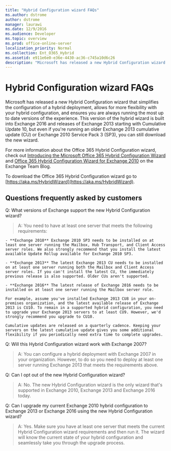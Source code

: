 ```yaml
---
title: "Hybrid Configuration wizard FAQs"
ms.author: dstrome
author: dstrome
manager: laurawi
ms.date: 12/9/2016
ms.audience: Developer
ms.topic: overview
ms.prod: office-online-server
localization_priority: Normal
ms.collection: Ent_O365_Hybrid
ms.assetid: e911e6e0-e36e-4430-ac36-c745a10d6c26
description: "Microsoft has released a new Hybrid Configuration wizard that simplifies the configuration of a hybrid deployment, allows for more flexibility with your hybrid configuration, and ensures you are always running the most up to date versions of the experience. This version of the hybrid wizard is built into Exchange 2016 and releases of Exchange 2013 starting with Cumulative Update 10, but even if you're running an older Exchange 2013 cumulative update (CU) or Exchange 2010 Service Pack 3 (SP3), you can still download the new wizard."
---
```


# Hybrid Configuration wizard FAQs

Microsoft has released a new Hybrid Configuration wizard that simplifies the configuration of a hybrid deployment, allows for more flexibility with your hybrid configuration, and ensures you are always running the most up to date versions of the experience. This version of the hybrid wizard is built into Exchange 2016 and releases of Exchange 2013 starting with Cumulative Update 10, but even if you're running an older Exchange 2013 cumulative update (CU) or Exchange 2010 Service Pack 3 (SP3), you can still download the new wizard.
  
For more information about the Office 365 Hybrid Configuration wizard, check out [Introducing the Microsoft Office 365 Hybrid Configuration Wizard](https://go.microsoft.com/fwlink/?LinkId=717122) and [Office 365 Hybrid Configuration Wizard for Exchange 2010](https://go.microsoft.com/fwlink/?LinkId=730687) on the Exchange Team Blog. 
  
To download the Office 365 Hybrid Configuration wizard go to [https://aka.ms/HybridWizard](https://aka.ms/HybridWizard).
  
## Questions frequently asked by customers

Q: What versions of Exchange support the new Hybrid Configuration wizard?
  
> A: You need to have at least one server that meets the following requirements: 
    
    - **Exchange 2010** Exchange 2010 SP3 needs to be installed on at least one server running the Mailbox, Hub Transport, and Client Access server roles. We also strongly recommend that you install the latest available Update Rollup available for Exchange 2010 SP3. 
    
    - **Exchange 2013** The latest Exchange 2013 CU needs to be installed on at least one server running both the Mailbox and Client Access server roles. If you can't install the latest CU, the immediately previous release is also supported. Older CUs aren't supported. 
    
    - **Exchange 2016** The latest release of Exchange 2016 needs to be installed on at least one server running the Mailbox server role. 
    
    For example, assume you've installed Exchange 2013 CU8 in your on-premises organization, and the latest available release of Exchange 2013 is CU10. To remain in a supported hybrid configuration, you need to upgrade your Exchange 2013 servers to at least CU9. However, we'd strongly recommend you upgrade to CU10. 
    
    Cumulative updates are released on a quarterly cadence. Keeping your servers on the latest cumulative update gives you some additional flexibility if you periodically need extra time to complete upgrades. 
    
Q: Will this Hybrid Configuration wizard work with Exchange 2007? 
  
> A: You can configure a hybrid deployment with Exchange 2007 in your organization. However, to do so you need to deploy at least one server running Exchange 2013 that meets the requirements above.
    
Q: Can I opt out of the new Hybrid Configuration wizard?
  
> A: No. The new Hybrid Configuration wizard is the only wizard that's supported in Exchange 2010, Exchange 2013 and Exchange 2016 today. 
    
Q: Can I upgrade my current Exchange 2010 hybrid configuration to Exchange 2013 or Exchange 2016 using the new Hybrid Configuration wizard? 
  
> A: Yes. Make sure you have at least one server that meets the current Hybrid Configuration wizard requirements and then run it. The wizard will know the current state of your hybrid configuration and seamlessly take you through the upgrade process.
    

